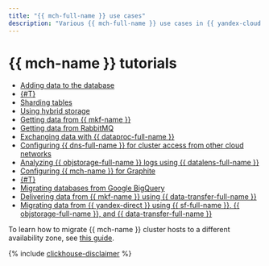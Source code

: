 ```yaml
---
title: "{{ mch-full-name }} use cases"
description: "Various {{ mch-full-name }} use cases in {{ yandex-cloud }}."
---
```


# {{ mch-name }} tutorials

* [Adding data to the database](insert.md)
* [{#T}](data-migration.md)
* [Sharding tables](sharding.md)
* [Using hybrid storage](hybrid-storage.md)
* [Getting data from {{ mkf-name }}](fetch-data-from-mkf.md)
* [Getting data from RabbitMQ](fetch-data-from-rabbitmq.md)
* [Exchanging data with {{ dataproc-full-name }}](exchange-data-with-dp.md)
* [Configuring {{ dns-full-name }} for cluster access from other cloud networks](dns-peering.md)
* [Analyzing {{ objstorage-full-name }} logs using {{ datalens-full-name }}](storage-logs-analysis.md)
* [Configuring {{ mch-name }} for Graphite](clickhouse-for-graphite.md)
* [{#T}](yds-to-clickhouse.md)
* [Migrating databases from Google BigQuery](bigquery-to-clickhouse.md)
* [Delivering data from {{ mkf-name }} using {{ data-transfer-full-name }}](mkf-to-mch-migration.md)
* [Migrating data from {{ yandex-direct }} using {{ sf-full-name }}, {{ objstorage-full-name }}, and {{ data-transfer-full-name }}](transfer-from-direct.md)

To learn how to migrate {{ mch-name }} cluster hosts to a different availability zone, see [this guide](../operations/host-migration.md).

{% include [clickhouse-disclaimer](../../_includes/clickhouse-disclaimer.md) %}
